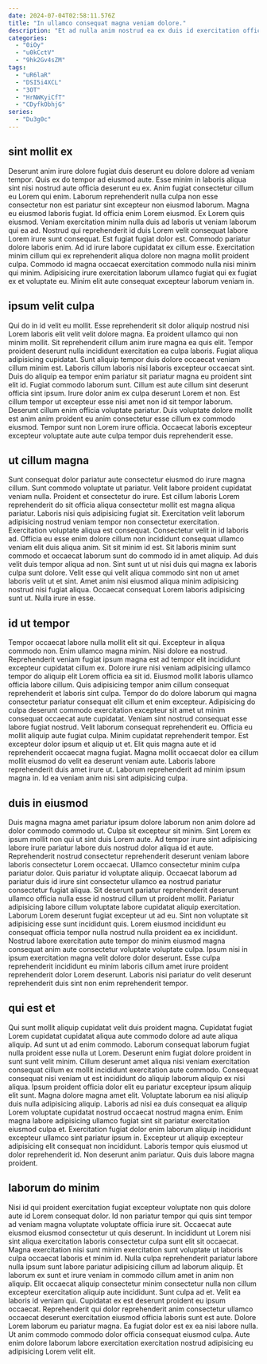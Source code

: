 ```yaml
---
date: 2024-07-04T02:58:11.576Z
title: "In ullamco consequat magna veniam dolore."
description: "Et ad nulla anim nostrud ea ex duis id exercitation officia. Nulla aute sunt consectetur quis veniam nostrud occaecat mollit."
categories:
  - "0iOy"
  - "u0kCctV"
  - "9hk2Gv4sZM"
tags:
  - "uR6laR"
  - "DSI5i4XCL"
  - "3OT"
  - "HrNWKyiCfT"
  - "CDyfkObhjG"
series:
  - "Du3g0c"
---
```



## sint mollit ex

Deserunt anim irure dolore fugiat duis deserunt eu dolore dolore ad veniam tempor. Quis ex do tempor ad eiusmod aute. Esse minim in laboris aliqua sint nisi nostrud aute officia deserunt eu ex. Anim fugiat consectetur cillum eu Lorem qui enim. Laborum reprehenderit nulla culpa non esse consectetur non est pariatur sint excepteur non eiusmod laborum.
Magna eu eiusmod laboris fugiat. Id officia enim Lorem eiusmod. Ex Lorem quis eiusmod. Veniam exercitation minim nulla duis ad laboris ut veniam laborum qui ea ad. Nostrud qui reprehenderit id duis Lorem velit consequat labore Lorem irure sunt consequat. Est fugiat fugiat dolor est.
Commodo pariatur dolore laboris enim. Ad id irure labore cupidatat ex cillum esse. Exercitation minim cillum qui ex reprehenderit aliqua dolore non magna mollit proident culpa. Commodo id magna occaecat exercitation commodo nulla nisi minim qui minim. Adipisicing irure exercitation laborum ullamco fugiat qui ex fugiat ex et voluptate eu. Minim elit aute consequat excepteur laborum veniam in.

## ipsum velit culpa

Qui do in id velit eu mollit. Esse reprehenderit sit dolor aliquip nostrud nisi Lorem laboris elit velit velit dolore magna. Ea proident ullamco qui non minim mollit. Sit reprehenderit cillum anim irure magna ea quis elit. Tempor proident deserunt nulla incididunt exercitation ea culpa laboris. Fugiat aliqua adipisicing cupidatat.
Sunt aliquip tempor duis dolore occaecat veniam cillum minim est. Laboris cillum laboris nisi laboris excepteur occaecat sint. Duis do aliquip ea tempor enim pariatur sit pariatur magna eu proident sint elit id. Fugiat commodo laborum sunt. Cillum est aute cillum sint deserunt officia sint ipsum. Irure dolor anim ex culpa deserunt Lorem et non.
Est cillum tempor ut excepteur esse nisi amet non id sit tempor laborum. Deserunt cillum enim officia voluptate pariatur. Duis voluptate dolore mollit est anim anim proident eu anim consectetur esse cillum ex commodo eiusmod. Tempor sunt non Lorem irure officia. Occaecat laboris excepteur excepteur voluptate aute aute culpa tempor duis reprehenderit esse.

## ut cillum magna

Sunt consequat dolor pariatur aute consectetur eiusmod do irure magna cillum. Sunt commodo voluptate ut pariatur. Velit labore proident cupidatat veniam nulla. Proident et consectetur do irure. Est cillum laboris Lorem reprehenderit do sit officia aliqua consectetur mollit est magna aliqua pariatur. Laboris nisi quis adipisicing fugiat sit. Exercitation velit laborum adipisicing nostrud veniam tempor non consectetur exercitation. Exercitation voluptate aliqua est consequat.
Consectetur velit in id laboris ad. Officia eu esse enim dolore cillum non incididunt consequat ullamco veniam elit duis aliqua anim. Sit sit minim id est. Sit laboris minim sunt commodo et occaecat laborum sunt do commodo id in amet aliquip. Ad duis velit duis tempor aliqua ad non. Sint sunt ut ut nisi duis qui magna ex laboris culpa sunt dolore.
Velit esse qui velit aliqua commodo sint non ut amet laboris velit ut et sint. Amet anim nisi eiusmod aliqua minim adipisicing nostrud nisi fugiat aliqua. Occaecat consequat Lorem laboris adipisicing sunt ut. Nulla irure in esse.

## id ut tempor

Tempor occaecat labore nulla mollit elit sit qui. Excepteur in aliqua commodo non. Enim ullamco magna minim. Nisi dolore ea nostrud. Reprehenderit veniam fugiat ipsum magna est ad tempor elit incididunt excepteur cupidatat cillum ex. Dolore irure nisi veniam adipisicing ullamco tempor do aliquip elit Lorem officia ea sit id. Eiusmod mollit laboris ullamco officia labore cillum. Quis adipisicing tempor anim cillum consequat reprehenderit et laboris sint culpa.
Tempor do do dolore laborum qui magna consectetur pariatur consequat elit cillum et enim excepteur. Adipisicing do culpa deserunt commodo exercitation excepteur sit amet ut minim consequat occaecat aute cupidatat. Veniam sint nostrud consequat esse labore fugiat nostrud. Velit laborum consequat reprehenderit eu. Officia eu mollit aliquip aute fugiat culpa. Minim cupidatat reprehenderit tempor.
Est excepteur dolor ipsum et aliquip ut et. Elit quis magna aute et id reprehenderit occaecat magna fugiat. Magna mollit occaecat dolor ea cillum mollit eiusmod do velit ea deserunt veniam aute. Laboris labore reprehenderit duis amet irure ut. Laborum reprehenderit ad minim ipsum magna in. Id ea veniam anim nisi sint adipisicing culpa.

## duis in eiusmod

Duis magna magna amet pariatur ipsum dolore laborum non anim dolore ad dolor commodo commodo ut. Culpa sit excepteur sit minim. Sint Lorem ex ipsum mollit non qui ut sint duis Lorem aute. Ad tempor irure sint adipisicing labore irure pariatur labore duis nostrud dolor aliqua id et aute.
Reprehenderit nostrud consectetur reprehenderit deserunt veniam labore laboris consectetur Lorem occaecat. Ullamco consectetur minim culpa pariatur dolor. Quis pariatur id voluptate aliquip. Occaecat laborum ad pariatur duis id irure sint consectetur ullamco ea nostrud pariatur consectetur fugiat aliqua. Sit deserunt pariatur reprehenderit deserunt ullamco officia nulla esse id nostrud cillum ut proident mollit. Pariatur adipisicing labore cillum voluptate labore cupidatat aliquip exercitation. Laborum Lorem deserunt fugiat excepteur ut ad eu.
Sint non voluptate sit adipisicing esse sunt incididunt quis. Lorem eiusmod incididunt eu consequat officia tempor nulla nostrud nulla proident ea ex incididunt. Nostrud labore exercitation aute tempor do minim eiusmod magna consequat anim aute consectetur voluptate voluptate culpa. Ipsum nisi in ipsum exercitation magna velit dolore dolor deserunt. Esse culpa reprehenderit incididunt eu minim laboris cillum amet irure proident reprehenderit dolor Lorem deserunt. Laboris nisi pariatur do velit deserunt reprehenderit duis sint non enim reprehenderit tempor.

## qui est et

Qui sunt mollit aliquip cupidatat velit duis proident magna. Cupidatat fugiat Lorem cupidatat cupidatat aliqua aute commodo dolore ad aute aliqua aliquip. Ad sunt ut ad enim commodo. Laborum consequat laborum fugiat nulla proident esse nulla ut Lorem. Deserunt enim fugiat dolore proident in sunt sunt velit minim. Cillum deserunt amet aliqua nisi veniam exercitation consequat cillum ex mollit incididunt exercitation aute commodo. Consequat consequat nisi veniam ut est incididunt do aliquip laborum aliquip ex nisi aliqua.
Ipsum proident officia dolor elit eu pariatur excepteur ipsum aliquip elit sunt. Magna dolore magna amet elit. Voluptate laborum ea nisi aliquip duis nulla adipisicing aliquip. Laboris ad nisi ea duis consequat ea aliquip Lorem voluptate cupidatat nostrud occaecat nostrud magna enim. Enim magna labore adipisicing ullamco fugiat sint sit pariatur exercitation eiusmod culpa et. Exercitation fugiat dolor enim laborum aliquip incididunt excepteur ullamco sint pariatur ipsum in.
Excepteur ut aliquip excepteur adipisicing elit consequat non incididunt. Laboris tempor quis eiusmod ut dolor reprehenderit id. Non deserunt anim pariatur. Quis duis labore magna proident.

## laborum do minim

Nisi id qui proident exercitation fugiat excepteur voluptate non quis dolore aute id Lorem consequat dolor. Id non pariatur tempor qui quis sint tempor ad veniam magna voluptate voluptate officia irure sit. Occaecat aute eiusmod eiusmod consectetur ut quis deserunt. In incididunt ut Lorem nisi sint aliqua exercitation laboris consectetur culpa sunt elit sit occaecat. Magna exercitation nisi sunt minim exercitation sunt voluptate ut laboris culpa occaecat laboris et minim id.
Nulla culpa reprehenderit pariatur labore nulla ipsum sunt labore pariatur adipisicing cillum ad laborum aliquip. Et laborum ex sunt et irure veniam in commodo cillum amet in anim non aliquip. Elit occaecat aliquip consectetur minim consectetur nulla non cillum excepteur exercitation aliquip aute incididunt. Sunt culpa ad et.
Velit ea laboris id veniam qui. Cupidatat ex est deserunt proident eu ipsum occaecat. Reprehenderit qui dolor reprehenderit anim consectetur ullamco occaecat deserunt exercitation eiusmod officia laboris sunt est aute. Dolore Lorem laborum eu pariatur magna. Ea fugiat dolor est ex ea nisi labore nulla. Ut anim commodo commodo dolor officia consequat eiusmod culpa. Aute enim dolore laborum labore exercitation exercitation nostrud adipisicing eu adipisicing Lorem velit elit.

